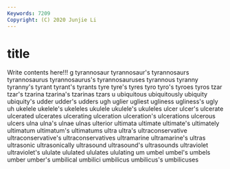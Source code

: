 ```yaml
---
Keywords: 7209
Copyright: (C) 2020 Junjie Li
---
```


# title

Write contents here!!!
g 
tyrannosaur 
tyrannosaur's 
tyrannosaurs
tyrannosaurus 
tyrannosaurus's 
tyrannosauruses 
tyrannous 
tyranny 
tyranny's 
tyrant 
tyrant's 
tyrants 
tyre
tyre's 
tyres 
tyro 
tyro's 
tyroes 
tyros 
tzar 
tzar's 
tzarina 
tzarina's
tzarinas 
tzars 
u 
ubiquitous 
ubiquitously 
ubiquity 
ubiquity's 
udder 
udder's 
udders
ugh 
uglier 
ugliest 
ugliness 
ugliness's 
ugly 
uh 
ukelele 
ukelele's 
ukeleles
ukulele 
ukulele's 
ukuleles 
ulcer 
ulcer's 
ulcerate 
ulcerated 
ulcerates 
ulcerating 
ulceration
ulceration's 
ulcerations 
ulcerous 
ulcers 
ulna 
ulna's 
ulnae 
ulnas 
ulterior 
ultimata
ultimate 
ultimate's 
ultimately 
ultimatum 
ultimatum's 
ultimatums 
ultra 
ultra's 
ultraconservative 
ultraconservative's
ultraconservatives 
ultramarine 
ultramarine's 
ultras 
ultrasonic 
ultrasonically 
ultrasound 
ultrasound's 
ultrasounds 
ultraviolet
ultraviolet's 
ululate 
ululated 
ululates 
ululating 
um 
umbel 
umbel's 
umbels 
umber
umber's 
umbilical 
umbilici 
umbilicus 
umbilicus's 
umbilicuses 
